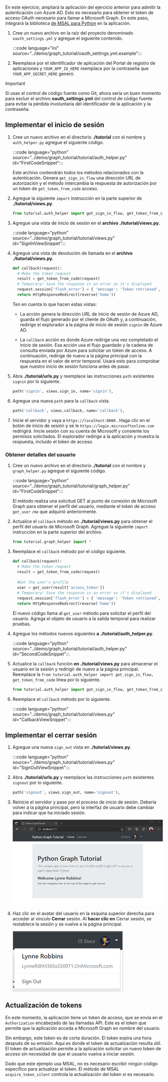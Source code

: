 <!-- markdownlint-disable MD002 MD041 -->

En este ejercicio, ampliará la aplicación del ejercicio anterior para admitir la autenticación con Azure AD. Esto es necesario para obtener el token de acceso OAuth necesario para llamar a Microsoft Graph. En este paso, integrará la biblioteca [de MSAL para Python](https://github.com/AzureAD/microsoft-authentication-library-for-python) en la aplicación.

1. Cree un nuevo archivo en la raíz del proyecto denominado `oauth_settings.yml` y agregue el siguiente contenido.

    :::code language="ini" source="../demo/graph_tutorial/oauth_settings.yml.example":::

1. Reemplace por el identificador de aplicación del Portal de registro de aplicaciones y `YOUR_APP_ID_HERE` reemplace por la contraseña que `YOUR_APP_SECRET_HERE` generó.

> [!IMPORTANT]
> Si usas el control de código fuente como Git, ahora sería un buen momento para excluir el archivo **oauth_settings.yml** del control de código fuente para evitar la pérdida involuntaria del identificador de la aplicación y la contraseña.

## <a name="implement-sign-in"></a>Implementar el inicio de sesión

1. Cree un nuevo archivo en el directorio **./tutorial** con el nombre y `auth_helper.py` agregue el siguiente código.

    :::code language="python" source="../demo/graph_tutorial/tutorial/auth_helper.py" id="FirstCodeSnippet":::

    Este archivo contendrán todos los métodos relacionados con la autenticación. Genera `get_sign_in_flow` una dirección URL de autorización y el método intercambia la respuesta de autorización por un token de `get_token_from_code` acceso.

1. Agregue la siguiente `import` instrucción en la parte superior de **./tutorial/views.py**.

    ```python
    from tutorial.auth_helper import get_sign_in_flow, get_token_from_code
    ```

1. Agregue una vista de inicio de sesión en el **archivo ./tutorial/views.py.**

    :::code language="python" source="../demo/graph_tutorial/tutorial/views.py" id="SignInViewSnippet":::

1. Agregue una vista de devolución de llamada en el **archivo ./tutorial/views.py.**

    ```python
    def callback(request):
      # Make the token request
      result = get_token_from_code(request)
      # Temporary! Save the response in an error so it's displayed
      request.session['flash_error'] = { 'message': 'Token retrieved', 'debug': format(result) }
      return HttpResponseRedirect(reverse('home'))
    ```

    Ten en cuenta lo que hacen estas vistas:

    - La acción genera la dirección URL de inicio de sesión de Azure AD, guarda el flujo generado por el cliente de OAuth y, a continuación, redirige el explorador a la página de inicio de sesión `signin` de Azure AD.

    - La `callback` acción es donde Azure redirige una vez completado el inicio de sesión. Esa acción usa el flujo guardado y la cadena de consulta enviada por Azure para solicitar un token de acceso. A continuación, redirige de nuevo a la página principal con la respuesta en el valor de error temporal. Usará esto para comprobar que nuestro inicio de sesión funciona antes de pasar.

1. Abra **./tutorial/urls.py** y reemplace las instrucciones `path` existentes `signin` por lo siguiente.

    ```python
    path('signin', views.sign_in, name='signin'),
    ```

1. Agregue una nueva `path` para la `callback` vista.

    ```python
    path('callback', views.callback, name='callback'),
    ```

1. Inicie el servidor y vaya a `https://localhost:8000` . Haga clic en el botón de inicio de sesión y se le `https://login.microsoftonline.com` redirigirá. Inicie sesión con su cuenta de Microsoft y consiente los permisos solicitados. El explorador redirige a la aplicación y muestra la respuesta, incluido el token de acceso.

### <a name="get-user-details"></a>Obtener detalles del usuario

1. Cree un nuevo archivo en el directorio **./tutorial** con el nombre y `graph_helper.py` agregue el siguiente código.

    :::code language="python" source="../demo/graph_tutorial/tutorial/graph_helper.py" id="FirstCodeSnippet":::

    El método realiza una solicitud GET al punto de conexión de Microsoft Graph para obtener el perfil del usuario, mediante el token de acceso `get_user` `/me` que adquirió anteriormente.

1. Actualice el `callback` método en **./tutorial/views.py** para obtener el perfil del usuario de Microsoft Graph. Agregue la siguiente `import` instrucción en la parte superior del archivo.

    ```python
    from tutorial.graph_helper import *
    ```

1. Reemplace el `callback` método por el código siguiente.

    ```python
    def callback(request):
      # Make the token request
      result = get_token_from_code(request)

      #Get the user's profile
      user = get_user(result['access_token'])
      # Temporary! Save the response in an error so it's displayed
      request.session['flash_error'] = { 'message': 'Token retrieved', 'debug': 'User: {0}\nToken: {1}'.format(user, result) }
      return HttpResponseRedirect(reverse('home'))
    ```

    El nuevo código llama al `get_user` método para solicitar el perfil del usuario. Agrega el objeto de usuario a la salida temporal para realizar pruebas.

1. Agregue los métodos nuevos siguientes **a ./tutorial/auth_helper.py**.

    :::code language="python" source="../demo/graph_tutorial/tutorial/auth_helper.py" id="SecondCodeSnippet":::

1. Actualice la `callback` función **en ./tutorial/views.py** para almacenar el usuario en la sesión y redirigir de nuevo a la página principal. Reemplace la `from tutorial.auth_helper import get_sign_in_flow, get_token_from_code` línea por lo siguiente.

    ```python
    from tutorial.auth_helper import get_sign_in_flow, get_token_from_code, store_user, remove_user_and_token, get_token
    ```

1. Reemplace el `callback` método por lo siguiente.

    :::code language="python" source="../demo/graph_tutorial/tutorial/views.py" id="CallbackViewSnippet":::

## <a name="implement-sign-out"></a>Implementar el cerrar sesión

1. Agregue una nueva `sign_out` vista en **./tutorial/views.py**.

    :::code language="python" source="../demo/graph_tutorial/tutorial/views.py" id="SignOutViewSnippet":::

1. Abra **./tutorial/urls.py** y reemplace las instrucciones `path` existentes `signout` por lo siguiente.

    ```python
    path('signout', views.sign_out, name='signout'),
    ```

1. Reinicie el servidor y pase por el proceso de inicio de sesión. Debería volver a la página principal, pero la interfaz de usuario debe cambiar para indicar que ha iniciado sesión.

    ![Captura de pantalla de la página principal después de iniciar sesión](./images/add-aad-auth-01.png)

1. Haz clic en el avatar del usuario en la esquina superior derecha para acceder al vínculo **Cerrar** sesión. Al **hacer clic en** Cerrar sesión, se restablece la sesión y se vuelve a la página principal.

    ![Captura de pantalla del menú desplegable con el vínculo Cerrar sesión](./images/add-aad-auth-02.png)

## <a name="refreshing-tokens"></a>Actualización de tokens

En este momento, la aplicación tiene un token de acceso, que se envía en el `Authorization` encabezado de las llamadas API. Este es el token que permite que la aplicación acceda a Microsoft Graph en nombre del usuario.

Sin embargo, este token es de corta duración. El token expira una hora después de su emisión. Aquí es donde el token de actualización resulta útil. El token de actualización permite a la aplicación solicitar un nuevo token de acceso sin necesidad de que el usuario vuelva a iniciar sesión.

Dado que este ejemplo usa MSAL, no es necesario escribir ningún código específico para actualizar el token. El método de MSAL `acquire_token_silent` controla la actualización del token si es necesario.
